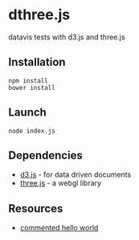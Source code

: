 # dthree.js

datavis tests with d3.js and three.js

## Installation

    npm install
    bower install

## Launch

    node index.js

## Dependencies

* [d3.js] - for data driven documents
* [three.js] - a webgl library

## Resources

* [commented hello world]




[d3.js]: http://d3js.org
[three.js]: http://threejs.org
[commented hello world]: https://github.com/stemkoski/stemkoski.github.com/blob/master/Three.js/HelloWorld.html


